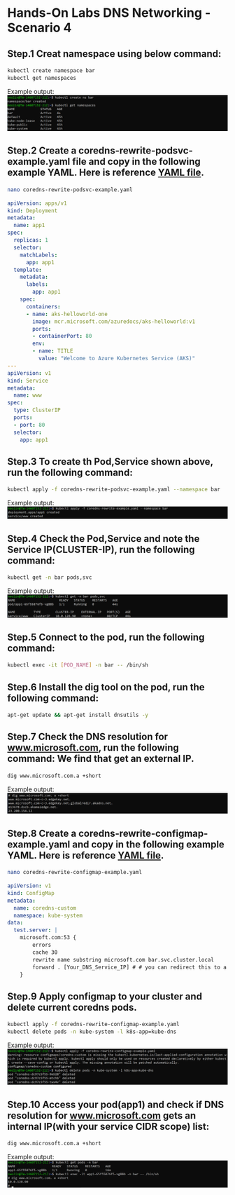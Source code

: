 # Hands-On Labs DNS Networking - Scenario 4

## Step.1 Creat namespace using below command:
```bash
kubectl create namespace bar 
kubectl get namespaces
```
Example output:<br>
![Step01](https://github.com/neolin-ms/HandsOnLabsDNSNetworking/blob/main/Pics/Step01.png)
## Step.2 Create a coredns-rewrite-podsvc-example.yaml file and copy in the following example YAML. Here is reference [YAML file](https://github.com/neolin-ms/HandsOnLabsDNSNetworking/blob/main/YAML/coredns-rewrite-podsvc-example.yaml).
```bash
nano coredns-rewrite-podsvc-example.yaml
```
```yml
apiVersion: apps/v1
kind: Deployment
metadata:
  name: app1 
spec:
  replicas: 1
  selector:
    matchLabels:
      app: app1
  template:
    metadata:
      labels:
        app: app1
    spec:
      containers:
      - name: aks-helloworld-one
        image: mcr.microsoft.com/azuredocs/aks-helloworld:v1
        ports:
        - containerPort: 80
        env:
        - name: TITLE
          value: "Welcome to Azure Kubernetes Service (AKS)"
---
apiVersion: v1
kind: Service
metadata:
  name: www  
spec:
  type: ClusterIP
  ports:
  - port: 80
  selector:
    app: app1
```
## Step.3 To create th Pod,Service shown above, run the following command:
```bash
kubectl apply -f coredns-rewrite-podsvc-example.yaml --namespace bar
```
Example output:<br>
![Step03](https://github.com/neolin-ms/HandsOnLabsDNSNetworking/blob/main/Pics/Step03.png)
## Step.4 Check the Pod,Service and note the Service IP(CLUSTER-IP), run the following command:
```bash
kubectl get -n bar pods,svc 
```
Example output:<br>
![Step04](https://github.com/neolin-ms/HandsOnLabsDNSNetworking/blob/main/Pics/Step04.png)
## Step.5 Connect to the pod, run the following command:
```bash
kubectl exec -it [POD_NAME] -n bar -- /bin/sh
```
## Step.6 Install the dig tool on the pod, run the following command:
```bash
apt-get update && apt-get install dnsutils -y
```
## Step.7 Check the DNS resolution for www.microsoft.com, run the following command: We find that get an external IP.
```bash
dig www.microsoft.com.a +short
```
Example output:<br>
![Step07](https://github.com/neolin-ms/HandsOnLabsDNSNetworking/blob/main/Pics/Step07.png)
## Step.8 Create a coredns-rewrite-configmap-example.yaml and copy in the following example YAML. Here is reference [YAML file](https://github.com/neolin-ms/HandsOnLabsDNSNetworking/blob/main/YAML/coredns-rewrite-configmap-example.yaml).
```bash
nano coredns-rewrite-configmap-example.yaml
```
```yml
apiVersion: v1
kind: ConfigMap
metadata:
  name: coredns-custom
  namespace: kube-system
data:
  test.server: |
    microsoft.com:53 {
        errors
        cache 30
        rewrite name substring microsoft.com bar.svc.cluster.local
        forward . [Your_DNS_Service_IP] # # you can redirect this to a specific DNS server such as 10.1.0.20
    }
```
## Step.9 Apply configmap to your cluster and delete current coredns pods.
```bash
kubectl apply -f coredns-rewrite-configmap-example.yaml
kubectl delete pods -n kube-system -l k8s-app=kube-dns
```
Example output:<br>
![Step09](https://github.com/neolin-ms/HandsOnLabsDNSNetworking/blob/main/Pics/Step09.png)
## Step.10 Access your pod(app1) and check if DNS resolution for www.microsoft.com gets an internal IP(with your service CIDR scope) list:
```bash
dig www.microsoft.com.a +short
```
Example output:<br>
![Step10](https://github.com/neolin-ms/HandsOnLabsDNSNetworking/blob/main/Pics/Step10.png)
